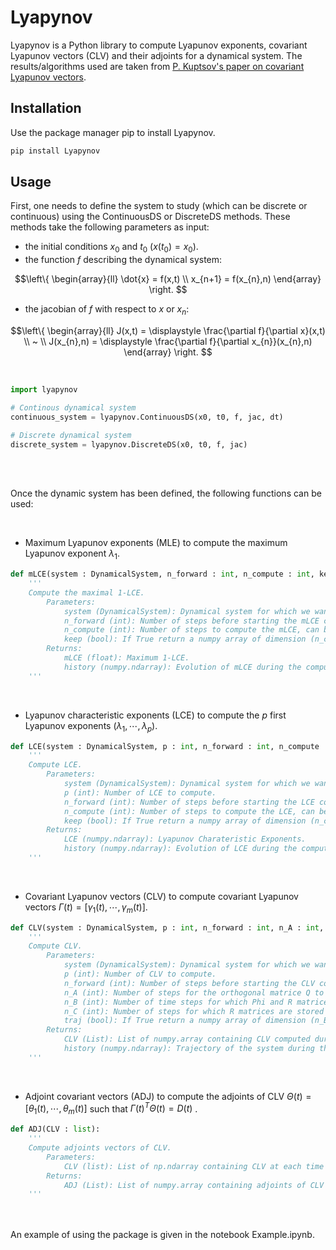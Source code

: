 # Lyapynov

Lyapynov is a Python library to compute Lyapunov exponents, covariant Lyapunov vectors (CLV) and their adjoints for a dynamical system.
The results/algorithms used are taken from [P. Kuptsov's paper on covariant Lyapunov vectors](https://arxiv.org/abs/1105.5228).

## Installation

Use the package manager pip to install Lyapynov.

```bash
pip install Lyapynov
```

## Usage

First, one needs to define the system to study (which can be discrete or continuous) using the ContinuousDS or DiscreteDS methods. These methods take the following parameters as input:
* the initial conditions $x_{0}$ and $t_{0}$ $(x(t_{0}) = x_{0})$.
* the function $f$ describing the dynamical system:
```math
\left\{
    \begin{array}{ll}
        \dot{x} = f(x,t) \\
        x_{n+1} = f(x_{n},n)
    \end{array}
\right. 
```
* the jacobian of $f$ with respect to $x$ or $x_{n}$:
```math
\left\{
    \begin{array}{ll}
        J(x,t) = \displaystyle \frac{\partial f}{\partial x}(x,t) \\
        ~ \\
        J(x_{n},n) = \displaystyle \frac{\partial f}{\partial x_{n}}(x_{n},n)
    \end{array}
\right. 
```

</br>

```python
import lyapynov

# Continous dynamical system
continuous_system = lyapynov.ContinuousDS(x0, t0, f, jac, dt)

# Discrete dynamical system
discrete_system = lyapynov.DiscreteDS(x0, t0, f, jac)
```

</br>
</br>

Once the dynamic system has been defined, the following functions can be used:

</br>

* Maximum Lyapunov exponents (MLE) to compute the maximum Lyapunov exponent $\lambda_{1}$.
```python
def mLCE(system : DynamicalSystem, n_forward : int, n_compute : int, keep : bool):
    '''
    Compute the maximal 1-LCE.
        Parameters:
            system (DynamicalSystem): Dynamical system for which we want to compute the mLCE.
            n_forward (int): Number of steps before starting the mLCE computation. 
            n_compute (int): Number of steps to compute the mLCE, can be adjusted using keep_evolution.
            keep (bool): If True return a numpy array of dimension (n_compute,) containing the evolution of mLCE.
        Returns:
            mLCE (float): Maximum 1-LCE.
            history (numpy.ndarray): Evolution of mLCE during the computation.
    '''
```

</br>

* Lyapunov characteristic exponents (LCE) to compute the $p$ first Lyapunov exponents $(\lambda_{1}, \cdots, \lambda_{p})$.
```python
def LCE(system : DynamicalSystem, p : int, n_forward : int, n_compute : int, keep : bool):
    '''
    Compute LCE.
        Parameters:
            system (DynamicalSystem): Dynamical system for which we want to compute the LCE.
            p (int): Number of LCE to compute.
            n_forward (int): Number of steps before starting the LCE computation. 
            n_compute (int): Number of steps to compute the LCE, can be adjusted using keep_evolution.
            keep (bool): If True return a numpy array of dimension (n_compute,p) containing the evolution of LCE.
        Returns:
            LCE (numpy.ndarray): Lyapunov Charateristic Exponents.
            history (numpy.ndarray): Evolution of LCE during the computation.
    '''
```

</br>


* Covariant Lyapunov vectors (CLV) to compute covariant Lyapunov vectors $\Gamma(t) = [\gamma_{1}(t), \cdots, \gamma_{m}(t)]$.
```python
def CLV(system : DynamicalSystem, p : int, n_forward : int, n_A : int, n_B : int, n_C : int, traj : bool, check = False):
    '''
    Compute CLV.
        Parameters:
            system (DynamicalSystem): Dynamical system for which we want to compute the mLCE.
            p (int): Number of CLV to compute.
            n_forward (int): Number of steps before starting the CLV computation. 
            n_A (int): Number of steps for the orthogonal matrice Q to converge to BLV.
            n_B (int): Number of time steps for which Phi and R matrices are stored and for which CLV are computed.
            n_C (int): Number of steps for which R matrices are stored in order to converge A to A-. 
            traj (bool): If True return a numpy array of dimension (n_B,system.dim) containing system's trajectory at the times CLV are computed.
        Returns:
            CLV (List): List of numpy.array containing CLV computed during n_B time steps.
            history (numpy.ndarray): Trajectory of the system during the computation of CLV.
    '''
```

</br>


* Adjoint covariant vectors (ADJ) to compute the adjoints of CLV $\Theta(t) = [\theta_{1}(t), \cdots, \theta_{m}(t)]$ such that $\Gamma(t)^{T} \Theta(t) = D(t)$ .
```python
def ADJ(CLV : list):
    '''
    Compute adjoints vectors of CLV.
        Parameters:
            CLV (list): List of np.ndarray containing CLV at each time step: [CLV(t1), ...,CLV(tn)].
        Returns:
            ADJ (List): List of numpy.array containing adjoints of CLV at each time step (each column corresponds to an adjoint).
    '''
```

</br>
</br>
An example of using the package is given in the notebook Example.ipynb.